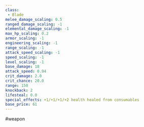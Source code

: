 ```yaml
---
class: 
 - Blade
melee_damage_scaling: 0.5
ranged_damage_scaling: -1
elemental_damage_scaling: -1
max_hp_scaling: 0.2
armor_scaling: -1
engineering_scaling: -1
range_scaling: -1
attack_speed_scaling: -1
speed_scaling: -1
level_scaling: -1
base_damage: 18
attack_speed: 0.94
crit_damage: 2.0
crit_chance: 20.0
range: 150
knockback: 2
lifesteal: 0.0
special_effects: +1/+1/+1/+2 health healed from consumables
base_price: 61
---
```

#weapon